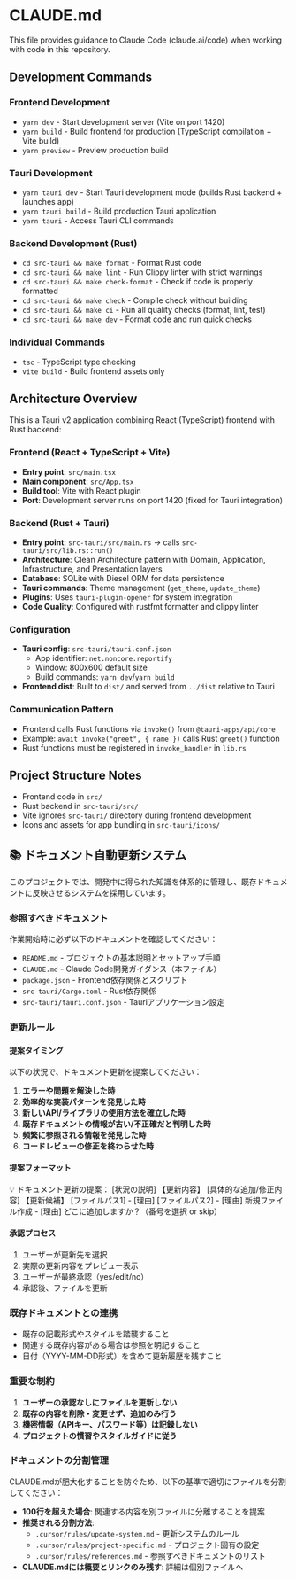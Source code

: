 # CLAUDE.md

This file provides guidance to Claude Code (claude.ai/code) when working with code in this repository.

## Development Commands

### Frontend Development
- `yarn dev` - Start development server (Vite on port 1420)
- `yarn build` - Build frontend for production (TypeScript compilation + Vite build)
- `yarn preview` - Preview production build

### Tauri Development
- `yarn tauri dev` - Start Tauri development mode (builds Rust backend + launches app)
- `yarn tauri build` - Build production Tauri application
- `yarn tauri` - Access Tauri CLI commands

### Backend Development (Rust)
- `cd src-tauri && make format` - Format Rust code
- `cd src-tauri && make lint` - Run Clippy linter with strict warnings
- `cd src-tauri && make check-format` - Check if code is properly formatted
- `cd src-tauri && make check` - Compile check without building
- `cd src-tauri && make ci` - Run all quality checks (format, lint, test)
- `cd src-tauri && make dev` - Format code and run quick checks

### Individual Commands
- `tsc` - TypeScript type checking
- `vite build` - Build frontend assets only

## Architecture Overview

This is a Tauri v2 application combining React (TypeScript) frontend with Rust backend:

### Frontend (React + TypeScript + Vite)
- **Entry point**: `src/main.tsx`
- **Main component**: `src/App.tsx` 
- **Build tool**: Vite with React plugin
- **Port**: Development server runs on port 1420 (fixed for Tauri integration)

### Backend (Rust + Tauri)
- **Entry point**: `src-tauri/src/main.rs` → calls `src-tauri/src/lib.rs::run()`
- **Architecture**: Clean Architecture pattern with Domain, Application, Infrastructure, and Presentation layers
- **Database**: SQLite with Diesel ORM for data persistence
- **Tauri commands**: Theme management (`get_theme`, `update_theme`)
- **Plugins**: Uses `tauri-plugin-opener` for system integration
- **Code Quality**: Configured with rustfmt formatter and clippy linter

### Configuration
- **Tauri config**: `src-tauri/tauri.conf.json`
  - App identifier: `net.noncore.reportify`
  - Window: 800x600 default size
  - Build commands: `yarn dev`/`yarn build`
- **Frontend dist**: Built to `dist/` and served from `../dist` relative to Tauri

### Communication Pattern
- Frontend calls Rust functions via `invoke()` from `@tauri-apps/api/core`
- Example: `await invoke("greet", { name })` calls Rust `greet()` function
- Rust functions must be registered in `invoke_handler` in `lib.rs`

## Project Structure Notes
- Frontend code in `src/`
- Rust backend in `src-tauri/src/`
- Vite ignores `src-tauri/` directory during frontend development
- Icons and assets for app bundling in `src-tauri/icons/`

## 📚 ドキュメント自動更新システム

このプロジェクトでは、開発中に得られた知識を体系的に管理し、既存ドキュメントに反映させるシステムを採用しています。

### 参照すべきドキュメント

作業開始時に必ず以下のドキュメントを確認してください：

- `README.md` - プロジェクトの基本説明とセットアップ手順
- `CLAUDE.md` - Claude Code開発ガイダンス（本ファイル）
- `package.json` - Frontend依存関係とスクリプト
- `src-tauri/Cargo.toml` - Rust依存関係
- `src-tauri/tauri.conf.json` - Tauriアプリケーション設定

### 更新ルール

#### 提案タイミング
以下の状況で、ドキュメント更新を提案してください：

1. **エラーや問題を解決した時**
2. **効率的な実装パターンを発見した時**
3. **新しいAPI/ライブラリの使用方法を確立した時**
4. **既存ドキュメントの情報が古い/不正確だと判明した時**
5. **頻繁に参照される情報を発見した時**
6. **コードレビューの修正を終わらせた時**

#### 提案フォーマット
💡 ドキュメント更新の提案： [状況の説明]
【更新内容】 [具体的な追加/修正内容]
【更新候補】
[ファイルパス1] - [理由]
[ファイルパス2] - [理由]
新規ファイル作成 - [理由]
どこに追加しますか？（番号を選択 or skip）

#### 承認プロセス
1. ユーザーが更新先を選択
2. 実際の更新内容をプレビュー表示
3. ユーザーが最終承認（yes/edit/no）
4. 承認後、ファイルを更新

### 既存ドキュメントとの連携

- 既存の記載形式やスタイルを踏襲すること
- 関連する既存内容がある場合は参照を明記すること
- 日付（YYYY-MM-DD形式）を含めて更新履歴を残すこと

### 重要な制約

1. **ユーザーの承認なしにファイルを更新しない**
2. **既存の内容を削除・変更せず、追加のみ行う**
3. **機密情報（APIキー、パスワード等）は記録しない**
4. **プロジェクトの慣習やスタイルガイドに従う**

### ドキュメントの分割管理

CLAUDE.mdが肥大化することを防ぐため、以下の基準で適切にファイルを分割してください：

- **100行を超えた場合**: 関連する内容を別ファイルに分離することを提案
- **推奨される分割方法**:
  - `.cursor/rules/update-system.md` - 更新システムのルール
  - `.cursor/rules/project-specific.md` - プロジェクト固有の設定
  - `.cursor/rules/references.md` - 参照すべきドキュメントのリスト
- **CLAUDE.mdには概要とリンクのみ残す**: 詳細は個別ファイルへ